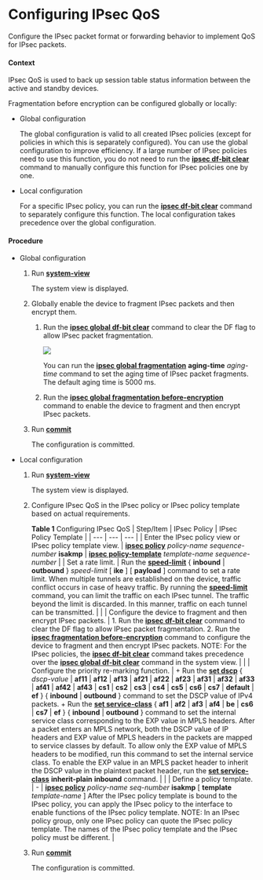 Configuring IPsec QoS
=====================

Configure the IPsec packet format or forwarding behavior to implement QoS for IPsec packets.

#### Context

IPsec QoS is used to back up session table status information between the active and standby devices.

Fragmentation before encryption can be configured globally or locally:

* Global configuration
  
  The global configuration is valid to all created IPsec policies (except for policies in which this is separately configured). You can use the global configuration to improve efficiency. If a large number of IPsec policies need to use this function, you do not need to run the [**ipsec df-bit clear**](cmdqueryname=ipsec+df-bit+clear) command to manually configure this function for IPsec policies one by one.
* Local configuration
  
  For a specific IPsec policy, you can run the [**ipsec df-bit clear**](cmdqueryname=ipsec+df-bit+clear) command to separately configure this function. The local configuration takes precedence over the global configuration.

#### Procedure

* Global configuration
  1. Run [**system-view**](cmdqueryname=system-view)
     
     
     
     The system view is displayed.
  2. Globally enable the device to fragment IPsec packets and then encrypt them.
     
     
     1. Run the [**ipsec global df-bit clear**](cmdqueryname=ipsec+global+df-bit+clear) command to clear the DF flag to allow IPsec packet fragmentation.
        
        ![](../../../../public_sys-resources/note_3.0-en-us.png) 
        
        You can run the [**ipsec global fragmentation**](cmdqueryname=ipsec+global+fragmentation+aging-time) **aging-time** *aging-time* command to set the aging time of IPsec packet fragments. The default aging time is 5000 ms.
     2. Run the [**ipsec global fragmentation before-encryption**](cmdqueryname=ipsec+global+fragmentation+before-encryption) command to enable the device to fragment and then encrypt IPsec packets.
  3. Run [**commit**](cmdqueryname=commit)
     
     
     
     The configuration is committed.
* Local configuration
  1. Run [**system-view**](cmdqueryname=system-view)
     
     
     
     The system view is displayed.
  2. Configure IPsec QoS in the IPsec policy or IPsec policy template based on actual requirements.
     
     
     
     **Table 1** Configuring IPsec QoS
     | Step/Item | IPsec Policy | IPsec Policy Template |
     | --- | --- | --- |
     | Enter the IPsec policy view or IPsec policy template view. | [**ipsec policy**](cmdqueryname=ipsec+policy+isakmp) *policy-name* *sequence-number* **isakmp** | [**ipsec policy-template**](cmdqueryname=ipsec+policy-template) *template-name* *sequence-number* |
     | Set a rate limit. | Run the [**speed-limit**](cmdqueryname=speed-limit) { **inbound** | **outbound** } *speed-limit* [ **ike** ] [ **payload** ] command to set a rate limit.  When multiple tunnels are established on the device, traffic conflict occurs in case of heavy traffic. By running the [**speed-limit**](cmdqueryname=speed-limit) command, you can limit the traffic on each IPsec tunnel. The traffic beyond the limit is discarded. In this manner, traffic on each tunnel can be transmitted. | |
     | Configure the device to fragment and then encrypt IPsec packets. | 1. Run the [**ipsec df-bit clear**](cmdqueryname=ipsec+df-bit+clear) command to clear the DF flag to allow IPsec packet fragmentation. 2. Run the [**ipsec fragmentation before-encryption**](cmdqueryname=ipsec+fragmentation+before-encryption) command to configure the device to fragment and then encrypt IPsec packets.  NOTE:  For the IPsec policies, the [**ipsec df-bit clear**](cmdqueryname=ipsec+df-bit+clear) command takes precedence over the [**ipsec global df-bit clear**](cmdqueryname=ipsec+global+df-bit+clear) command in the system view. | |
     | Configure the priority re-marking function. | + Run the [**set dscp**](cmdqueryname=set+dscp+af11+af12+af13+af21+af22+af23+af31+af32+af33+af41+af42) { *dscp-value* | **af11** | **af12** | **af13** | **af21** | **af22** | **af23** | **af31** | **af32** | **af33** | **af41** | **af42** | **af43** | **cs1** | **cs2** | **cs3** | **cs4** | **cs5** | **cs6** | **cs7** | **default** | **ef** } { **inbound** | **outbound** } command to set the DSCP value of IPv4 packets. + Run the [**set service-class**](cmdqueryname=set+service-class+af1+af2+af3+af4+be+cs6+cs7+ef+inbound+outbound) { **af1** | **af2** | **af3** | **af4** | **be** | **cs6** | **cs7** | **ef** } { **inbound** | **outbound** } command to set the internal service class corresponding to the EXP value in MPLS headers.  After a packet enters an MPLS network, both the DSCP value of IP headers and EXP value of MPLS headers in the packets are mapped to service classes by default. To allow only the EXP value of MPLS headers to be modified, run this command to set the internal service class.  To enable the EXP value in an MPLS packet header to inherit the DSCP value in the plaintext packet header, run the [**set service-class**](cmdqueryname=set+service-class+inherit-plain+inbound) **inherit-plain** **inbound** command. | |
     | Define a policy template. | - | [**ipsec policy**](cmdqueryname=ipsec+policy+isakmp+template) *policy-name* *seq-number* **isakmp** [ **template** *template-name* ]  After the IPsec policy template is bound to the IPsec policy, you can apply the IPsec policy to the interface to enable functions of the IPsec policy template.  NOTE:  In an IPsec policy group, only one IPsec policy can quote the IPsec policy template.  The names of the IPsec policy template and the IPsec policy must be different. |
  3. Run [**commit**](cmdqueryname=commit)
     
     
     
     The configuration is committed.
